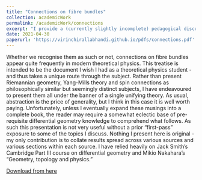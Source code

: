 ```yaml
---
title: "Connections on fibre bundles"
collection: academicWork
permalink: /academicWork/connections
excerpt: "I provide a (currently slightly incomplete) pedagogical discussion of connections on differntiable fibre bundles."
date: 2021-04-30
paperurl: 'https://virinchirallabhandi.github.io/pdfs/connections.pdf'
---
```

Whether we recognise them as such or not, connections on fibre bundles appear quite frequently in modern theoretical physics. This treatise is intended to be the document I wish I had as a theoretical physics student - and thus takes a unique route through the subject. Rather than present Riemannian geometry, Yang-Mills theory and spin connections as philosophically similar but seemingly distinct subjects, I have endeavoured to present them all under the banner of a single unifying theory. As usual, abstraction is the price of generality, but I think in this case it is well worth paying. Unfortunately, unless I eventually expand these musings into a complete book, the reader may require a somewhat eclectic base of pre-requisite differential geometry knowledge to comprehend what follows. As such this presentation is not very useful without a prior “first-pass” exposure to some of the topics I discuss. Nothing I present here is original - my only contribution is to collate results spread across various sources and various sections within each source. I have relied heavily on Jack Smith’s Cambridge Part III course on differential geometry and Mikio Nakahara’s “Geometry, topology and physics.”

[Download from here](http://virinchirallabhandi.github.io/pdfs/connections.pdf)

